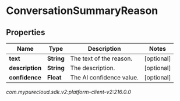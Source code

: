 # ConversationSummaryReason


## Properties

| Name | Type | Description | Notes |
| ------------ | ------------- | ------------- | ------------- |
| **text** | **String** | The text of the reason. |  [optional] |
| **description** | **String** | The description. |  [optional] |
| **confidence** | **Float** | The AI confidence value. |  [optional] |




_com.mypurecloud.sdk.v2:platform-client-v2:216.0.0_
